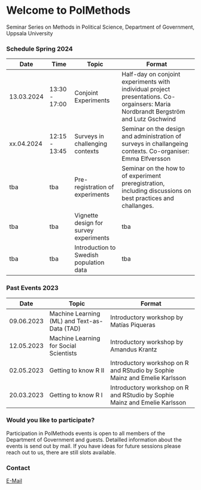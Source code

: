 # Welcome to PolMethods

Seminar Series on Methods in Political Science, Department of Government, Uppsala University 

### Schedule Spring 2024 

| Date       | Time       | Topic        | Format                                  |
|------------|------------|------------|--------------------------------------|
| 13.03.2024 | 13:30 - 17:00 | Conjoint Experiments | Half-day on conjoint experiments with individual project presentations. Co-orgainsers: Maria Nordbrandt Bergström and Lutz Gschwind |
| xx.04.2024 | 12:15 - 13:45 | Surveys in challenging contexts | Seminar on the design and administration of surveys in challangeing contexts. Co-organiser: Emma Elfversson|
| tba | tba| Pre-registration of experiments | Seminar on the how to of experiment preregistration, including discussions on best practices and challanges. |
| tba | tba | Vignette design for survey experiments | tba    |
| tba | tba | Introduction to Swedish population data | tba    |



### Past Events 2023

| Date       | Topic        | Format                                  |
|------------|-------------------|-----------------------------------------|
| 09.06.2023 | Machine Learning (ML) and Text-as-Data (TAD) | Introductory workshop by Matías Piqueras| 
| 12.05.2023 | Machine Learning for Social Scientists | Introductory workshop by Amandus Krantz|
| 02.05.2023 | Getting to know R II| Introductory workshop on R and RStudio by Sophie Mainz and Emelie Karlsson|
| 20.03.2023 | Getting to know R I| Introductory workshop on R and RStudio by Sophie Mainz and Emelie Karlsson|




### Would you like to participate? 

Participation in PolMethods events is open to all members of the Department of Government and guests. Detailled information about the events is send out by mail. If you have ideas for future sessions please reach out to us, there are still slots available.

### Contact

[E-Mail](mailto:sophie.mainz@uu.se)
